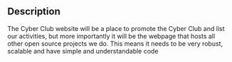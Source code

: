 ## Description

The Cyber Club website will be a place to promote the Cyber Club and list our activities, but more importantly it will be the webpage that hosts all other open source projects we do. This means it needs to be very robust, scalable and have simple and understandable code